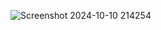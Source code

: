 ![Screenshot 2024-10-10 214254](https://github.com/user-attachments/assets/bfb09be0-9923-428f-8d94-fe64a6132c5c)
